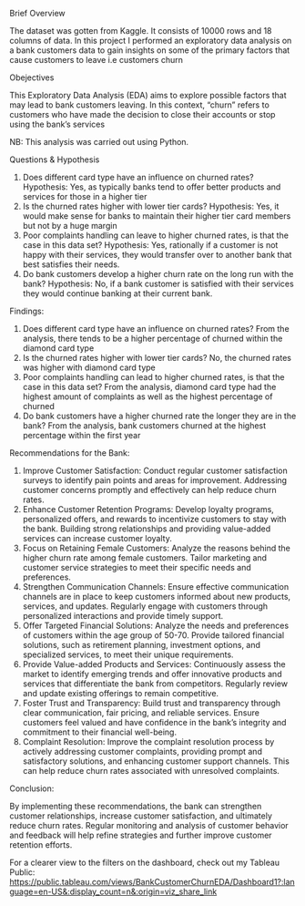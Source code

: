 Brief Overview

The dataset was gotten from Kaggle. It consists of 10000 rows and 18 columns of data. In this project I performed an exploratory data analysis on a bank customers data to gain insights on some of the primary factors that cause customers to leave i.e customers churn

Obejectives

This Exploratory Data Analysis (EDA) aims to explore possible factors that may lead to bank customers leaving. In this context, “churn” refers to customers who have made the decision to close their accounts or stop using the bank’s services

NB: This analysis was carried out using Python.

Questions & Hypothesis

1. Does different card type have an influence on churned rates?
Hypothesis: Yes, as typically banks tend to offer better products and services for those in a higher tier
2. Is the churned rates higher with lower tier cards?
Hypothesis: Yes, it would make sense for banks to maintain their higher tier card members but not by a huge margin
3. Poor complaints handling can leave to higher churned rates, is that the case in this data set?
Hypothesis: Yes, rationally if a customer is not happy with their services, they would transfer over to another bank that best satisfies their needs.
4. Do bank customers develop a higher churn rate on the long run with the bank?
Hypothesis: No, if a bank customer is satisfied with their services they would continue banking at their current bank.

Findings:

1. Does different card type have an influence on churned rates? From the analysis, there tends to be a higher percentage of churned within the diamond card type
2. Is the churned rates higher with lower tier cards? No, the churned rates was higher with diamond card type
3. Poor complaints handling can lead to higher churned rates, is that the case in this data set?
From the analysis, diamond card type had the highest amount of complaints as well as the highest percentage of churned
4. Do bank customers have a higher churned rate the longer they are in the bank? From the analysis, bank customers churned at the highest percentage within the first year
   
Recommendations for the Bank:

1. Improve Customer Satisfaction: Conduct regular customer satisfaction surveys to identify pain points and areas for improvement. Addressing customer concerns promptly and effectively can help reduce churn rates.
2. Enhance Customer Retention Programs: Develop loyalty programs, personalized offers, and rewards to incentivize customers to stay with the bank. Building strong relationships and providing value-added services can increase customer loyalty.
3. Focus on Retaining Female Customers: Analyze the reasons behind the higher churn rate among female customers. Tailor marketing and customer service strategies to meet their
specific needs and preferences.
4. Strengthen Communication Channels: Ensure effective communication channels are in place to keep customers informed about new products, services, and updates. Regularly engage with customers through personalized interactions and provide timely support.
5. Offer Targeted Financial Solutions: Analyze the needs and preferences of customers within the age group of 50-70. Provide tailored financial solutions, such as retirement planning, investment options, and specialized services, to meet their unique requirements.
6. Provide Value-added Products and Services: Continuously assess the market to identify emerging trends and offer innovative products and services that differentiate the bank from competitors. Regularly review and update existing offerings to remain competitive.
7. Foster Trust and Transparency: Build trust and transparency through clear communication, fair pricing, and reliable services. Ensure customers feel valued and have confidence in the bank’s integrity and commitment to their financial well-being.
8. Complaint Resolution: Improve the complaint resolution process by actively addressing customer complaints, providing prompt and satisfactory solutions, and enhancing customer support channels. This can help reduce churn rates associated with unresolved complaints.

Conclusion:

By implementing these recommendations, the bank can strengthen customer relationships, increase customer satisfaction, and ultimately reduce churn rates. Regular monitoring and analysis of customer behavior and feedback will help refine strategies and further improve customer retention efforts.

For a clearer view to the filters on the dashboard, check out my Tableau Public: https://public.tableau.com/views/BankCustomerChurnEDA/Dashboard1?:language=en-US&:display_count=n&:origin=viz_share_link
